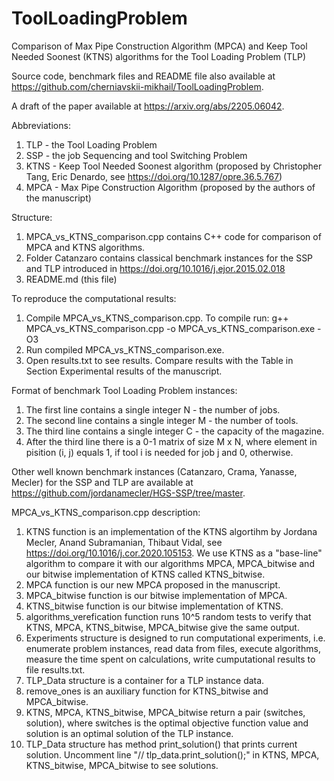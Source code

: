 # ToolLoadingProblem
Comparison of Max Pipe Construction Algorithm (MPCA) and Keep Tool Needed Soonest (KTNS) algorithms for the Tool Loading Problem (TLP)

Source code, benchmark files and README file also available at https://github.com/cherniavskii-mikhail/ToolLoadingProblem.

A draft of the paper available at https://arxiv.org/abs/2205.06042.

Abbreviations:
1) TLP - the Tool Loading Problem
2) SSP - the job Sequencing and tool Switching Problem
3) KTNS - Keep Tool Needed Soonest algorithm (proposed by Christopher Tang, Eric Denardo, see https://doi.org/10.1287/opre.36.5.767)
4) MPCA - Max Pipe Construction Algorithm (proposed by the authors of the manuscript)

Structure:

1) MPCA_vs_KTNS_comparison.cpp contains C++ code for comparison of MPCA and KTNS algorithms.
2) Folder Catanzaro contains classical benchmark instances for the SSP and TLP introduced in https://doi.org/10.1016/j.ejor.2015.02.018
3) README.md (this file)

To reproduce the computational results:

1) Compile MPCA_vs_KTNS_comparison.cpp. To compile run: g++ MPCA_vs_KTNS_comparison.cpp -o MPCA_vs_KTNS_comparison.exe -O3
2) Run compiled MPCA_vs_KTNS_comparison.exe.
3) Open results.txt to see results. Compare results with the Table in Section Experimental results of the manuscript.


Format of benchmark Tool Loading Problem instances:
1) The first line contains a single integer N - the number of jobs.
2) The second line contains a single integer M - the number of tools.
3) The third line contains a single integer C - the capacity of the magazine.
4) After the third line there is a 0-1 matrix of size M x N, where element in pisition (i, j) equals 1, if tool i is needed for job j and 0, otherwise. 

Other well known benchmark instances (Catanzaro, Crama, Yanasse, Mecler) for the SSP and TLP are available at https://github.com/jordanamecler/HGS-SSP/tree/master.

MPCA_vs_KTNS_comparison.cpp description:

1) KTNS function is an implementation of the KTNS algortihm by Jordana Mecler, Anand Subramanian, Thibaut Vidal, see https://doi.org/10.1016/j.cor.2020.105153. We use KTNS as a "base-line" algorithm to compare it with our algorithms MPCA, MPCA_bitwise and our bitwise implementation of KTNS called KTNS_bitwise.
2) MPCA function is our new MPCA proposed in the manuscript.
3) MPCA_bitwise function is our bitwise implementation of MPCA.
4) KTNS_bitwise function is our bitwise implementation of KTNS.
5) algorithms_verefication function runs 10^5 random tests to verify that KTNS, MPCA, KTNS_bitwise, MPCA_bitwise give the same output.
6) Experiments structure is designed to run computational experiments, i.e. enumerate problem instances, read data from files, execute algorithms, measure the time spent on calculations, write cumputational results to file results.txt.
7) TLP_Data structure is a container for a TLP instance data.
8) remove_ones is an auxiliary function for KTNS_bitwise and MPCA_bitwise.
9) KTNS, MPCA, KTNS_bitwise, MPCA_bitwise return a pair (switches, solution), where switches is the optimal objective function value and solution is an optimal solution of the TLP instance.
10) TLP_Data structure has method print_solution() that prints current solution. Uncomment line "// tlp_data.print_solution();" in KTNS, MPCA, KTNS_bitwise, MPCA_bitwise to see solutions.

